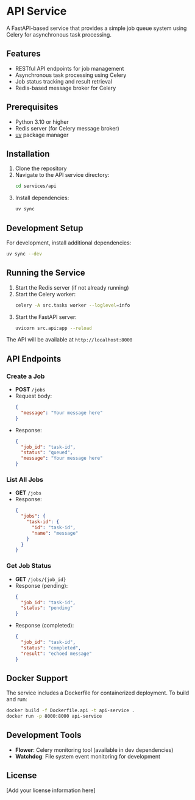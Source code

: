 # API Service

A FastAPI-based service that provides a simple job queue system using Celery for asynchronous task processing.

## Features

- RESTful API endpoints for job management
- Asynchronous task processing using Celery
- Job status tracking and result retrieval
- Redis-based message broker for Celery

## Prerequisites

- Python 3.10 or higher
- Redis server (for Celery message broker)
- [uv](https://github.com/astral-sh/uv) package manager

## Installation

1. Clone the repository
2. Navigate to the API service directory:
   ```bash
   cd services/api
   ```
3. Install dependencies:
   ```bash
   uv sync
   ```

## Development Setup

For development, install additional dependencies:
```bash
uv sync --dev
```

## Running the Service

1. Start the Redis server (if not already running)
2. Start the Celery worker:
   ```bash
   celery -A src.tasks worker --loglevel=info
   ```
3. Start the FastAPI server:
   ```bash
   uvicorn src.api:app --reload
   ```

The API will be available at `http://localhost:8000`

## API Endpoints

### Create a Job
- **POST** `/jobs`
- Request body:
  ```json
  {
    "message": "Your message here"
  }
  ```
- Response:
  ```json
  {
    "job_id": "task-id",
    "status": "queued",
    "message": "Your message here"
  }
  ```

### List All Jobs
- **GET** `/jobs`
- Response:
  ```json
  {
    "jobs": {
      "task-id": {
        "id": "task-id",
        "name": "message"
      }
    }
  }
  ```

### Get Job Status
- **GET** `/jobs/{job_id}`
- Response (pending):
  ```json
  {
    "job_id": "task-id",
    "status": "pending"
  }
  ```
- Response (completed):
  ```json
  {
    "job_id": "task-id",
    "status": "completed",
    "result": "echoed message"
  }
  ```

## Docker Support

The service includes a Dockerfile for containerized deployment. To build and run:

```bash
docker build -f Dockerfile.api -t api-service .
docker run -p 8000:8000 api-service
```

## Development Tools

- **Flower**: Celery monitoring tool (available in dev dependencies)
- **Watchdog**: File system event monitoring for development

## License

[Add your license information here]
